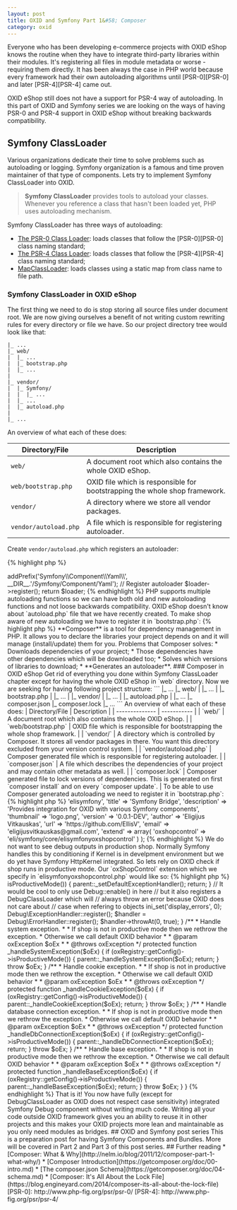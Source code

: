 ```yaml
---
layout: post
title: OXID and Symfony Part 1&#58; Composer
category: oxid
---
```


Everyone who has been developing e-commerce projects with OXID eShop knows the routine when they have to integrate third-party libraries within their modules. It's registering all files in module metadata or worse - requiring them directly. It has been always the case in PHP world because every framework had their own autoloading algorithms until [PSR-0][PSR-0] and later [PSR-4][PSR-4] came out.

OXID eShop still does not have a support for PSR-4 way of autoloading. In this part of OXID and Symfony series we are looking on the ways of having PSR-0 and PSR-4 support in OXID eShop without breaking backwards compatibility.

<!--more-->

## Symfony ClassLoader

Various organizations dedicate their time to solve problems such as autoloading or logging. Symfony organization is a famous and time proven maintainer of that type of components. Lets try to implement Symfony ClassLoader into OXID.

> **Symfony ClassLoader** provides tools to autoload your classes. Whenever you reference a class that hasn't been loaded yet, PHP uses autoloading mechanism.

Symfony ClassLoader has three ways of autoloading:

* [The PSR-0 Class Loader](http://symfony.com/doc/current/components/class_loader/class_loader.html): loads classes that follow the [PSR-0][PSR-0] class naming standard;
* [The PSR-4 Class Loader](http://symfony.com/doc/current/components/class_loader/psr4_class_loader.html): loads classes that follow the [PSR-4][PSR-4] class naming standard;
* [MapClassLoader](http://symfony.com/doc/current/components/class_loader/map_class_loader.html): loads classes using a static map from class name to file path.

### Symfony ClassLoader in OXID eShop

The first thing we need to do is stop storing all source files under document root. We are now giving ourselves a benefit of not writing custom rewriting rules for every directory or file we have. So our project directory tree would look like that:

```
|_ ...
|_ web/
|  |_ ...
|  |_ bootstrap.php
|  |_ ...
|
|_ vendor/
|  |_ Symfony/
|  |  |_ ...
|  |_ ...
|  |_ autoload.php
|
|_ ...
```

An overview of what each of these does:

| Directory/File | Description |
| -------------- | ----------- |
| `web/` | A document root which also contains the whole OXID eShop. |
| `web/bootstrap.php` | OXID file which is responsible for bootstrapping the whole shop framework. |
| `vendor/` | A directory where we store all vendor packages. |
| `vendor/autoload.php` | A file which is responsible for registering autoloader. |

Create `vendor/autoload.php` which registers an autoloader:

{% highlight php %}
<?php
// file: vendor/autoload.php

require_once __DIR__.'/Symfony/Component/ClassLoader/Psr4ClassLoader.php';

use Symfony\Component\ClassLoader\Psr4ClassLoader;

$loader = new Psr4ClassLoader();

// Register packages following PSR-4
$loader->addPrefix('Symfony\\Component\\Yaml\\', __DIR__.'/Symfony/Component/Yaml');

// Register autoloader
$loader->register();

return $loader;
{% endhighlight %}

PHP supports multiple autoloading functions so we can have both old and new autoloading functions and not loose backwards compatibility. OXID eShop doesn't know about `autoload.php` file that we have recently created. To make shop aware of new autoloading we have to register it in `bootstrap.php`:

{% highlight php %}
<?php
// file: web/bootstrap.php

// ...

// Register Symfony ClassLoader autoloader
require_once __DIR__ . '/../vendor/autoload.php';

// custom functions file
require_once OX_BASE_PATH . 'modules/functions.php';

// ...
{% endhighlight %}

Now we have a full support for PSR-0 and PSR-4 in OXID eShop. Usage of third-party libraries is now much simpler because we do not need to adapt them to work with OXID autoloader. We put libraries in vendor directory and register them in `autoload.php`.

## Composer

To be able to register third-party library to Symfony ClassLoader you must know what kind of autoloading it uses. Fact that we need to register libraries in `autoload.php` raises the question if this can be automated.

> **Composer** is a tool for dependency management in PHP. It allows you to declare the libraries your project depends on and it will manage (install/update) them for you.

Problems that Composer solves:

* Downloads dependencies of your project;
* Those dependencies have other dependencies which will be downloaded too;
* Solves which versions of libraries to download;
* **Generates an autoloader**.

### Composer in OXID eShop

Get rid of everything you done within Symfony ClassLoader chapter except for having the whole OXID eShop in `web` directory. Now we are seeking for having following project structure:

```
|_ ...
|_ web/
|  |_ ...
|  |_ bootstrap.php
|  |_ ...
|
|_ vendor/
|  |_ ...
|  |_ autoload.php
|
|_ ...
|_ composer.json
|_ composer.lock
|_ ...
```

An overview of what each of these does:

| Directory/File | Description |
| -------------- | ----------- |
| `web/` | A document root which also contains the whole OXID eShop. |
| `web/bootstrap.php` | OXID file which is responsible for bootstrapping the whole shop framework. |
| `vendor/` | A directory which is controlled by Composer. It stores all vendor packages in there. You want this directory excluded from your version control system. |
| `vendor/autoload.php` | Composer generated file which is responsible for registering autoloader. |
| `composer.json` | A file which describes the dependencies of your project and may contain other metadata as well. |
| `composer.lock` | Composer generated file to lock versions of dependencies. This is generated on first `composer install` and on every `composer update`. |

To be able to use Composer generated autoloading we need to register it in `bootstrap.php`:

{% highlight php %}
<?php
// file: web/bootstrap.php

// ...

// Register Composer autoloader
require_once __DIR__ . '/../vendor/autoload.php';

// custom functions file
require_once OX_BASE_PATH . 'modules/functions.php';

// ...
{% endhighlight %}

Lets assume we want to use monolog in our project. So our `composer.json` would like like so:

{% highlight json %}
{
    "require": {
        "monolog/monolog": "~1.13.1"
    }
}
{% endhighlight %}

After running `composer install` or `composer update` (you have to have Composer installled in your system, read [official guide](https://getcomposer.org/doc/00-intro.md#globally) on how to do that) it downloads all dependencies in `vendor` directory (by default) and generates `autoload.php` which is responsible for registering an autoloader.

Now you are able to use any class/interface/trait which is autoloaded by Composer in your OXID project.

### Why did I bother writing about Symfony ClassLoader?

Symfony ClassLoader chapter was written for learning purpose to show what problem Composer is designed to solve.

## Integrating Symfony Debug

Chittity chattity, lets see the real benefit of that and integrate Symfony Debug component as an example. We can have all components developed outside the OXID and write a module as a bridge. We will have a symfony module to bridge various Symfony components (currently only Symfony Debug in this part). Install Symfony Debug with composer by running `composer require symfony/debug` and start writing module `metadata.php`:

{% highlight php %}
<?php
// file: web/modules/eli/symfony/metadata.php

/**
 * Metadata version
 */
$sMetadataVersion = '1.2';

/**
 * Module information
 */
$aModule = array(
    'id'          => 'elisymfony',
    'title'       => 'Symfony Bridge',
    'description' => 'Provides integration for OXID with various Symfony components',
    'thumbnail'   => 'logo.png',
    'version'     => '0.0.1-DEV',
    'author'      => 'Eligijus Vitkauskas',
    'url'         => 'https://github.com/EllisV',
    'email'       => 'eligijusvitkauskas@gmail.com',
    'extend'      => array(
        'oxshopcontrol' => 'eli/symfony/core/elisymfonyoxshopcontrol'
    )
);
{% endhighlight %}

We do not want to see debug outputs in production shop. Normally Symfony handles this by conditioning if Kernel is in develpment environment but we do yet have Symfony HttpKernel integrated. So lets rely on OXID check if shop runs in productive mode. Our `oxShopControl` extension which we specify in `elisymfonyoxshopcontrol.php` would like so:

{% highlight php %}
<?php
// file: web/modules/eli/symfony/core/elisymfonyoxshopcontrol.php

use Symfony\Component\Debug;

/**
 * Extension of oxShopControl OXID core class
 *
 * @see oxShopControl
 */
class eliSymfonyOxShopControl extends eliSymfonyOxShopControl_parent
{
    /**
     * Set default exception handler
     *
     * If shop is not in productive mode than we register
     * Symfony Debug component's Exception and Error handlers
     * and do not call parent method
     *
     * Otherwise we stick to default OXID exception handler
     */
    protected function _setDefaultExceptionHandler()
    {
        if (oxRegistry::getConfig()->isProductiveMode()) {
            parent::_setDefaultExceptionHandler();
            return;
        }

        // It would be cool to only use Debug::enable() in here
        // but it also registers a DebugClassLoader which will
        // always throw an error because OXID does not care about
        // case when refering to objects

        ini_set('display_errors', 0);
        Debug\ExceptionHandler::register();
        $handler = Debug\ErrorHandler::register();
        $handler->throwAt(0, true);
    }

    /**
     * Handle system exception.
     *
     * If shop is not in productive mode then we rethrow the exception.
     * Otherwise we call default OXID behavior
     *
     * @param oxException $oEx
     *
     * @throws oxException
     */
    protected function _handleSystemException($oEx)
    {
        if (oxRegistry::getConfig()->isProductiveMode()) {
            parent::_handleSystemException($oEx);
            return;
        }

        throw $oEx;
    }

    /**
     * Handle cookie exception.
     *
     * If shop is not in productive mode then we rethrow the exception.
     * Otherwise we call default OXID behavior
     *
     * @param oxException $oEx
     *
     * @throws oxException
     */
    protected function _handleCookieException($oEx)
    {
        if (oxRegistry::getConfig()->isProductiveMode()) {
            parent::_handleCookieException($oEx);
            return;
        }

        throw $oEx;
    }

    /**
     * Handle database connection exception.
     *
     * If shop is not in productive mode then we rethrow the exception.
     * Otherwise we call default OXID behavior
     *
     * @param oxException $oEx
     *
     * @throws oxException
     */
    protected function _handleDbConnectionException($oEx)
    {
        if (oxRegistry::getConfig()->isProductiveMode()) {
            parent::_handleDbConnectionException($oEx);
            return;
        }

        throw $oEx;
    }

    /**
     * Handle base exception.
     *
     * If shop is not in productive mode then we rethrow the exception.
     * Otherwise we call default OXID behavior
     *
     * @param oxException $oEx
     *
     * @throws oxException
     */
    protected function _handleBaseException($oEx)
    {
        if (oxRegistry::getConfig()->isProductiveMode()) {
            parent::_handleBaseException($oEx);
            return;
        }

        throw $oEx;
    }
}
{% endhighlight %}

That is it! You now have fully (except for DebugClassLoader as OXID does not respect case sensitivity) integrated Symfony Debug component without writing much code. Writing all your code outside OXID framework gives you an ability to reuse it in other projects and this makes your OXID projects more lean and maintainable as you only need modules as bridges.

## OXID and Symfony post series

This is a preparation post for having Symfony Components and Bundles. More will be covered in Part 2 and Part 3 of this post series.

## Further reading

* [Composer: What & Why](http://nelm.io/blog/2011/12/composer-part-1-what-why/)
* [Composer Introduction](https://getcomposer.org/doc/00-intro.md)
* [The composer.json Schema](https://getcomposer.org/doc/04-schema.md)
* [Composer: It's All About the Lock File](https://blog.engineyard.com/2014/composer-its-all-about-the-lock-file)

[PSR-0]: http://www.php-fig.org/psr/psr-0/
[PSR-4]: http://www.php-fig.org/psr/psr-4/
